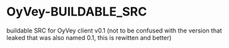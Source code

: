 # OyVey-BUILDABLE_SRC
buildable SRC for OyVey client v0.1 (not to be confused with the version that leaked that was also named 0.1, this is rewitten and better)
